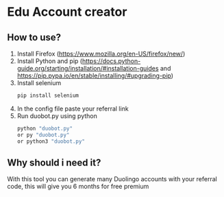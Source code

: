 # Edu Account creator

## How to use?
1. Install Firefox (https://www.mozilla.org/en-US/firefox/new/)
2. Install Python and pip (https://docs.python-guide.org/starting/installation/#installation-guides and https://pip.pypa.io/en/stable/installing/#upgrading-pip)
3. Install selenium
   ```bash
   pip install selenium
   ```
4. In the config file paste your referral link
5. Run duobot.py using python
   ```bash
   python "duobot.py"
   or py "duobot.py"
   or python3 "duobot.py"
   ```

## Why should i need it?

With this tool you can generate many Duolingo accounts with your referral code, this will give you 6 months for free premium

